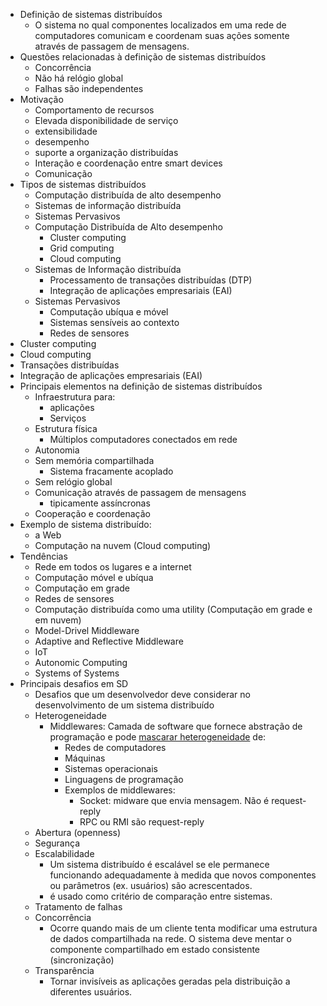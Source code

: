 * Definição de sistemas distribuídos
    * O sistema no qual componentes localizados em uma rede de computadores comunicam e coordenam suas ações somente através de passagem de mensagens.
* Questões relacionadas à definição de sistemas distribuídos
    * Concorrência
    * Não há relógio global
    * Falhas são independentes
* Motivação
    * Comportamento de recursos
    * Elevada disponibilidade de serviço
    * extensibilidade
    * desempenho
    * suporte a organização distribuídas
    * Interação e coordenação entre smart devices
    * Comunicação
* Tipos de sistemas distribuídos
    * Computação distribuída de alto desempenho
    * Sistemas de informação distribuída
    * Sistemas Pervasivos
    * Computação Distribuída de Alto desempenho
        * Cluster computing
        * Grid computing
        * Cloud computing
    * Sistemas de Informação distribuída
        * Processamento de transações distribuídas (DTP)
        * Integração de aplicações empresariais (EAI)
    * Sistemas Pervasivos
        * Computação ubíqua e móvel
        * Sistemas sensíveis ao contexto
        * Redes de sensores
* Cluster computing
* Cloud computing
* Transações distribuídas
* Integração de aplicações empresariais (EAI)
* Principais elementos na definição de sistemas distribuídos
    * Infraestrutura para:
        * aplicações
        * Serviços
    * Estrutura física
        * Múltiplos computadores conectados em rede
    * Autonomia
    * Sem memória compartilhada
        * Sistema fracamente acoplado
    * Sem relógio global
    * Comunicação através de passagem de mensagens
        * tipicamente assíncronas
    * Cooperação e coordenação
* Exemplo de sistema distribuído:
    * a Web
    * Computação na nuvem (Cloud computing)
* Tendências
    * Rede em todos os lugares e a internet
    * Computação móvel e ubíqua
    * Computação em grade
    * Redes de sensores
    * Computação distribuída como uma utility (Computação em grade e em nuvem)
    * Model-Drivel Middleware
    * Adaptive and Reflective Middleware
    * IoT
    * Autonomic Computing
    * Systems of Systems
* Principais desafios em SD
    * Desafios que um desenvolvedor deve considerar no desenvolvimento de um sistema distribuído
    * Heterogeneidade
        * Middlewares: Camada de software que fornece abstração de programação e pode <u>mascarar heterogeneidade</u> de:
            * Redes de computadores
            * Máquinas
            * Sistemas operacionais
            * Linguagens de programação
            * Exemplos de middlewares:
                * Socket: midware que envia mensagem. Não é request-reply
                * RPC ou RMI são request-reply
    * Abertura (openness)
    * Segurança
    * Escalabilidade
        * Um sistema distribuído é escalável se ele permanece funcionando adequadamente à medida que novos componentes ou parâmetros (ex. usuários) são acrescentados.
        * é usado como critério de comparação entre sistemas.
    * Tratamento de falhas
    * Concorrência
        * Ocorre quando mais de um cliente tenta modificar uma estrutura de dados compartilhada na rede. O sistema deve mentar o componente compartilhado em estado consistente (sincronização)
    * Transparência
        * Tornar invisíveis as aplicações geradas pela distribuição a diferentes usuários.
    